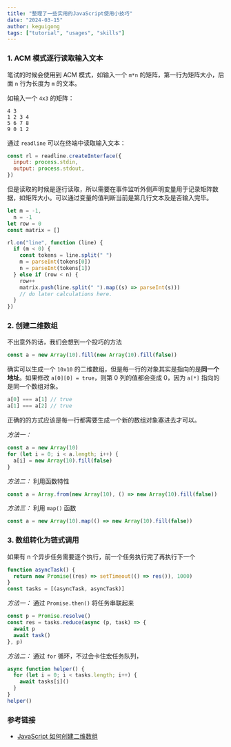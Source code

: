 ```yaml
---
title: "整理了一些实用的JavaScript使用小技巧"
date: "2024-03-15"
author: keguigong
tags: ["tutorial", "usages", "skills"]
---
```


### 1. ACM 模式逐行读取输入文本

笔试的时候会使用到 ACM 模式，如输入一个 `m*n` 的矩阵，第一行为矩阵大小，后面 `n` 行为长度为 `m` 的文本。

如输入一个 `4x3` 的矩阵：

```
4 3
1 2 3 4
5 6 7 8
9 0 1 2
```

通过 `readline` 可以在终端中读取输入文本：

```js
const rl = readline.createInterface({
  input: process.stdin,
  output: process.stdout,
})
```

但是读取的时候是逐行读取，所以需要在事件监听外侧声明变量用于记录矩阵数据，如矩阵大小。可以通过变量的值判断当前是第几行文本及是否输入完毕。

```js
let m = -1,
  n = -1
let row = 0
const matrix = []

rl.on("line", function (line) {
  if (m < 0) {
    const tokens = line.split(" ")
    m = parseInt(tokens[0])
    n = parseInt(tokens[1])
  } else if (row < n) {
    row++
    matrix.push(line.split(" ").map((s) => parseInt(s)))
    // do later calculations here.
  }
})
```

### 2. 创建二维数组

不出意外的话，我们会想到一个投巧的方法

```js
const a = new Array(10).fill(new Array(10).fill(false))
```

确实可以生成一个 `10x10` 的二维数组，但是每一行的对象其实是指向的是**同一个地址**。如果修改 `a[0][0] = true`，则第 0 列的值都会变成 0，因为 `a[*]` 指向的是同一个数组对象。

```js
a[0] === a[1] // true
a[1] === a[2] // true
```

正确的的方式应该是每一行都需要生成一个新的数组对象塞进去才可以。

_方法一：_

```js
const a = new Array(10)
for (let i = 0; i < a.length; i++) {
  a[i] = new Array(10).fill(false)
}
```

_方法二：_ 利用函数特性

```js
const a = Array.from(new Array(10), () => new Array(10).fill(false))
```

_方法三：_ 利用 `map()` 函数

```js
const a = new Array(10).map(() => new Array(10).fill(false))
```

### 3. 数组转化为链式调用

如果有 n 个异步任务需要逐个执行，前一个任务执行完了再执行下一个

```ts
function asyncTask() {
  return new Promise((res) => setTimeout(() => res()), 1000)
}
const tasks = [(asyncTask, asyncTask)]
```

_方法一：_ 通过 `Promise.then()` 将任务串联起来

```js
const p = Promise.resolve()
const res = tasks.reduce(async (p, task) => {
  await p
  await task()
}, p)
```

_方法二：_ 通过 `for` 循环，不过会卡住宏任务队列，

```js
async function helper() {
  for (let i = 0; i < tasks.length; i++) {
    await tasks[i]()
  }
}
helper()
```

### 参考链接

- [JavaScript 如何创建二维数组](https://juejin.cn/post/6968645442691137572)
